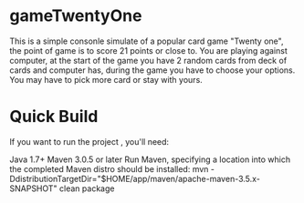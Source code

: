 # gameTwentyOne
This is a simple consonle simulate of a popular card game "Twenty one", the point of game is to score 21 points or close to.
You are playing against computer, at the start of the game you have 2 random cards from deck of cards and computer has, 
during the game you have to choose your options. You may have to pick more card or stay with yours.

# Quick Build
If you want to run the project , you'll need:

Java 1.7+
Maven 3.0.5 or later
Run Maven, specifying a location into which the completed Maven distro should be installed:
mvn -DdistributionTargetDir="$HOME/app/maven/apache-maven-3.5.x-SNAPSHOT" clean package
